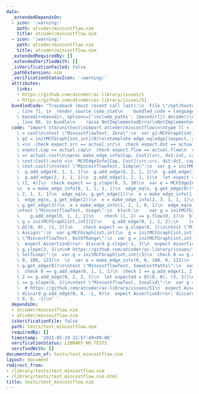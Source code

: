 ```yaml
---
data:
  _extendedDependsOn:
  - icon: ':warning:'
    path: atcoder/mincostflow.nim
    title: atcoder/mincostflow.nim
  - icon: ':warning:'
    path: atcoder/mincostflow.nim
    title: atcoder/mincostflow.nim
  _extendedRequiredBy: []
  _extendedVerifiedWith: []
  _isVerificationFailed: false
  _pathExtension: nim
  _verificationStatusIcon: ':warning:'
  attributes:
    links:
    - https://github.com/atcoder/ac-library/issues/1
    - https://github.com/atcoder/ac-library/issues/51
  bundledCode: "Traceback (most recent call last):\n  File \"/opt/hostedtoolcache/Python/3.9.6/x64/lib/python3.9/site-packages/onlinejudge_verify/documentation/build.py\"\
    , line 71, in _render_source_code_stat\n    bundled_code = language.bundle(stat.path,\
    \ basedir=basedir, options={'include_paths': [basedir]}).decode()\n  File \"/opt/hostedtoolcache/Python/3.9.6/x64/lib/python3.9/site-packages/onlinejudge_verify/languages/nim.py\"\
    , line 86, in bundle\n    raise NotImplementedError\nNotImplementedError\n"
  code: "import std/unittest\nimport atcoder/mincostflow\n\ntype ll = int\ntype ull\
    \ = uint\n\ntest \"MincostflowTest, Zero\":\n  var g1:MCFGraph[int,int]\n  var\
    \ g2 = initMCFGraph[int,int](0)\n\ntemplate edge_eq[edge](expect, actual:edge)\
    \ =\n  check expect.src == actual.src\n  check expect.dst == actual.dst\n  check\
    \ expect.cap == actual.cap\n  check expect.flow == actual.flow\n  check expect.cost\
    \ == actual.cost\n\nproc make_edge_info[Cap, Cost](src, dst:int, cap, flow:Cap,\
    \ cost:Cost):auto =\n  MCFEdgeInfo[Cap, Cost](src:src, dst:dst, cap:cap, flow:flow,\
    \ cost:cost)\n\ntest \"MincostflowTest, Simple\":\n  var g = initMCFGraph[int,int](4)\n\
    \  g.add_edge(0, 1, 1, 1)\n  g.add_edge(0, 2, 1, 1)\n  g.add_edge(1, 3, 1, 1)\n\
    \  g.add_edge(2, 3, 1, 1)\n  g.add_edge(1, 2, 1, 1)\n  let expect = @[(0, 0),\
    \ (2, 4)]\n  check expect == g.slope(0, 3, 10)\n  var e = MCFEdgeInfo[int,int]()\n\
    \n  e = make_edge_info(0, 1, 1, 1, 1)\n  edge_eq(e, g.get_edge(0))\n  e = make_edge_info(0,\
    \ 2, 1, 1, 1)\n  edge_eq(e, g.get_edge(1))\n  e = make_edge_info(1, 3, 1, 1, 1)\n\
    \  edge_eq(e, g.get_edge(2))\n  e = make_edge_info(2, 3, 1, 1, 1)\n  edge_eq(e,\
    \ g.get_edge(3))\n  e = make_edge_info(1, 2, 1, 0, 1)\n  edge_eq(e, g.get_edge(4))\n\
    \ntest \"MincostflowTest, Usage\":\n  block:\n    var g = initMCFGraph[int,int](2)\n\
    \    g.add_edge(0, 1, 1, 2)\n    check (1, 2) == g.flow(0, 1)\n  block:\n    var\
    \ g = initMCFGraph[int,int](2)\n    g.add_edge(0, 1, 1, 2);\n    let expect =\
    \ @[(0, 0), (1, 2)]\n    check expect == g.slope(0, 1)\n\ntest \"MincostflowTest,\
    \ Assign\":\n  var g:MCFGraph[int,int]\n  g = initMCFGraph[int,int](10)\n\ntest\
    \ \"MincostflowTest, OutOfRange\":\n  var g = initMCFGraph[int,int](10)\n  \n\
    \  expect AssertionError: discard g.slope(-1, 3)\n  expect AssertionError: discard\
    \ g.slope(3, 3)\n\n# https://github.com/atcoder/ac-library/issues/1\ntest \"MincostflowTest,\
    \ SelfLoop\":\n  var g = initMCFGraph[int,int](3)\n  check 0 == g.add_edge(0,\
    \ 0, 100, 123)\n  \n  var e = make_edge_info(0, 0, 100, 0, 123)\n  edge_eq(e,\
    \ g.get_edge(0))\n\ntest \"MincostflowTest, SameCostPaths\":\n  var g = initMCFGraph[int,int](3)\n\
    \  check 0 == g.add_edge(0, 1, 1, 1)\n  check 1 == g.add_edge(1, 2, 1, 0)\n  check\
    \ 2 == g.add_edge(0, 2, 2, 1)\n  let expected = @[(0, 0), (3, 3)]\n  check expected\
    \ == g.slope(0, 2)\n\ntest \"MincostflowTest, Invalid\":\n  var g = initMCFGraph[int,int](2)\n\
    \  # https://github.com/atcoder/ac-library/issues/51\n  expect AssertionError:\
    \ discard g.add_edge(0, 0, -1, 0)\n  expect AssertionError: discard g.add_edge(0,\
    \ 0, 0, -1)\n"
  dependsOn:
  - atcoder/mincostflow.nim
  - atcoder/mincostflow.nim
  isVerificationFile: false
  path: tests/test_mincostflow.nim
  requiredBy: []
  timestamp: '2021-05-19 22:57:49+09:00'
  verificationStatus: LIBRARY_NO_TESTS
  verifiedWith: []
documentation_of: tests/test_mincostflow.nim
layout: document
redirect_from:
- /library/tests/test_mincostflow.nim
- /library/tests/test_mincostflow.nim.html
title: tests/test_mincostflow.nim
---
```


